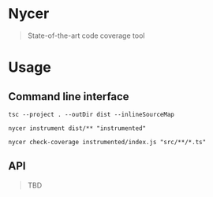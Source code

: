 # Nycer

> State-of-the-art code coverage tool

# Usage

## Command line interface

`tsc --project . --outDir dist --inlineSourceMap`

`nycer instrument dist/** "instrumented"`

`nycer check-coverage instrumented/index.js "src/**/*.ts"`

## API

> TBD